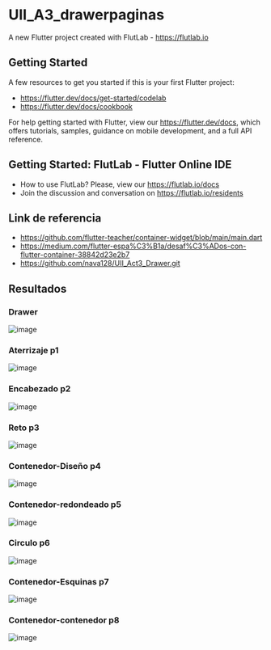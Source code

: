 # UII_A3_drawerpaginas

A new Flutter project created with FlutLab - https://flutlab.io

## Getting Started

A few resources to get you started if this is your first Flutter project:

- https://flutter.dev/docs/get-started/codelab
- https://flutter.dev/docs/cookbook

For help getting started with Flutter, view our
https://flutter.dev/docs, which offers tutorials,
samples, guidance on mobile development, and a full API reference.

## Getting Started: FlutLab - Flutter Online IDE

- How to use FlutLab? Please, view our https://flutlab.io/docs
- Join the discussion and conversation on https://flutlab.io/residents

## Link de referencia
- https://github.com/flutter-teacher/container-widget/blob/main/main.dart
- https://medium.com/flutter-espa%C3%B1a/desaf%C3%ADos-con-flutter-container-38842d23e2b7
- https://github.com/nava128/UII_Act3_Drawer.git

## Resultados
### Drawer
![image](https://github.com/BerthaAreliFuentesRodriguez/UII_Act3_drawerpags/assets/143548448/2fa38b89-a652-432f-8a72-ef7e7612bab4)

### Aterrizaje p1
![image](https://github.com/BerthaAreliFuentesRodriguez/UII_Act3_drawerpags/assets/143548448/4f5f97a5-e5bd-4046-8764-a7c0f1b3286f)

### Encabezado p2
![image](https://github.com/BerthaAreliFuentesRodriguez/UII_Act3_drawerpags/assets/143548448/2558a045-ba86-4528-9c28-62e073c34a57)

### Reto p3
![image](https://github.com/BerthaAreliFuentesRodriguez/UII_Act3_drawerpags/assets/143548448/422086cc-3617-4773-ad34-e06e2206d804)

### Contenedor-Diseño p4
![image](https://github.com/BerthaAreliFuentesRodriguez/UII_Act3_drawerpags/assets/143548448/57951158-1cfe-4589-ac86-8444f4b51d37)

### Contenedor-redondeado p5
![image](https://github.com/BerthaAreliFuentesRodriguez/UII_Act3_drawerpags/assets/143548448/02069403-5533-4aaf-9629-f1dc05038e8f)

### Circulo p6
![image](https://github.com/BerthaAreliFuentesRodriguez/UII_Act3_drawerpags/assets/143548448/a1b07bf0-e0e4-43a0-985b-c0f036270ee3)

### Contenedor-Esquinas p7
![image](https://github.com/BerthaAreliFuentesRodriguez/UII_Act3_drawerpags/assets/143548448/57bc6264-55dd-423e-99b8-6de4ec7bba25)

### Contenedor-contenedor p8
![image](https://github.com/BerthaAreliFuentesRodriguez/UII_Act3_drawerpags/assets/143548448/56a89ccc-661d-4d60-9201-0b7a7786bf27)
